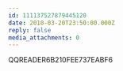 ```yaml
---
id: 111137527879445120
date: 2010-03-20T23:50:00.000Z
reply: false
media_attachments: 0
---
```


QQREADER6B210FEE737EABF6 ​​​​

